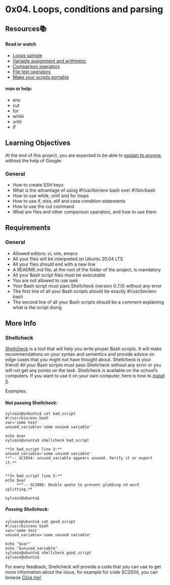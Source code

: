 # 0x04. Loops, conditions and parsing
## Resources:books:
#### Read or watch
* [Loops sample](https://tldp.org/LDP/Bash-Beginners-Guide/html/sect_09_01.html)
* [Variable assignment and arithmetic](https://tldp.org/LDP/abs/html/ops.html)
* [Comparison operators](https://tldp.org/LDP/abs/html/comparison-ops.html)
* [File test operators](https://tldp.org/LDP/abs/html/fto.html)
* [Make your scripts portable](https://www.cyberciti.biz/tips/finding-bash-perl-python-portably-using-env.html)
#### man or help:
* env
* cut
* for
* while
* until
* if
## Learning Objectives
At the end of this project, you are expected to be able to [explain to anyone](https://fs.blog/feynman-learning-technique/), without the help of Google:
### General
* How to create SSH keys
* What is the advantage of using #!/usr/bin/env bash over #!/bin/bash
* How to use while, until and for loops
* How to use if, else, elif and case condition statements
* How to use the cut command
* What are files and other comparison operators, and how to use them
## Requirements
### General
* Allowed editors: vi, vim, emacs
* All your files will be interpreted on Ubuntu 20.04 LTS
* All your files should end with a new line
* A README.md file, at the root of the folder of the project, is mandatory
* All your Bash script files must be executable
* You are not allowed to use awk
* Your Bash script must pass Shellcheck (version 0.7.0) without any error
* The first line of all your Bash scripts should be exactly #!/usr/bin/env bash
* The second line of all your Bash scripts should be a comment explaining what is the script doing
## More Info
### Shellcheck
[Shellcheck](https://github.com/koalaman/shellcheck) is a tool that will help you write proper Bash scripts. It will make recommendations on your syntax and semantics and provide advice on edge cases that you might not have thought about. Shellcheck is your friend! All your Bash scripts must pass Shellcheck without any error or you will not get any points on the task.
Shellcheck is available on the school’s computers. If you want to use it on your own computer, here is how to [install it](https://github.com/koalaman/shellcheck#installing).

Examples:

#### Not passing Shellcheck:
```
sylvain@unbuntu$ cat bad_script
#!/usr/bin/env bash
var='some text'
unused_variable='some unused variable'

echo $var
sylvain@ununtu$ shellcheck bad_script

**In bad_script line 3:**
unused_variable='some unused variable'
**^-- SC2034: unused_variable appears unused. Verify it or export it.**


**In bad_script line 5:**
echo $var
     **^-- SC2086: Double quote to prevent globbing nd word splitting.**

sylvain@ubuntu$
```
##### Passing Shellcheck:
```
sylvain@ubuntu$ cat good_script
#!/usr/bin/env bash
var='some text'
unused_variable='some unused variable'

echo "$var"
echo "$unused_variable"
sylvain@ubuntu$ shellcheck good_script
sylvain@ubuntu$
```
For every feedback, Shellcheck will provide a code that you can use to get more information about the issue, for example for code SC2034, you can browse [Click me!](https://github.com/koalaman/shellcheck/wiki/SC2034.)
